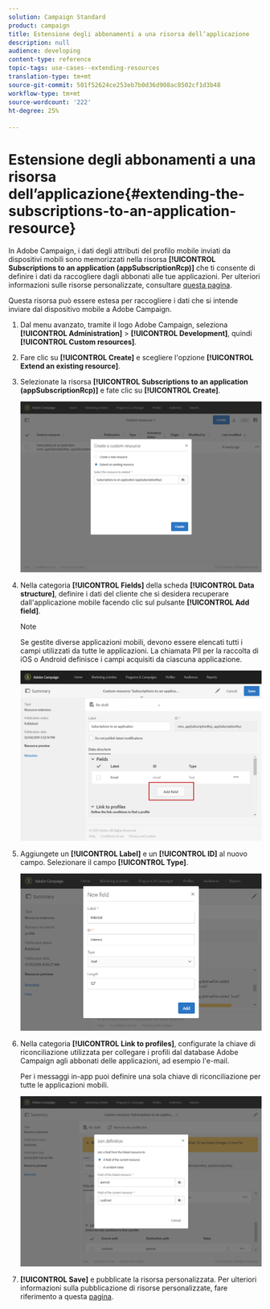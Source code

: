 ```yaml
---
solution: Campaign Standard
product: campaign
title: Estensione degli abbonamenti a una risorsa dell’applicazione
description: null
audience: developing
content-type: reference
topic-tags: use-cases--extending-resources
translation-type: tm+mt
source-git-commit: 501f52624ce253eb7b0d36d908ac8502cf1d3b48
workflow-type: tm+mt
source-wordcount: '222'
ht-degree: 25%

---
```



# Estensione degli abbonamenti a una risorsa dell’applicazione{#extending-the-subscriptions-to-an-application-resource}

In Adobe Campaign, i dati degli attributi del profilo mobile inviati da dispositivi mobili sono memorizzati nella risorsa **[!UICONTROL Subscriptions to an application (appSubscriptionRcp)]** che ti consente di definire i dati da raccogliere dagli abbonati alle tue applicazioni. Per ulteriori informazioni sulle risorse personalizzate, consultare [questa pagina](../../developing/using/key-steps-to-add-a-resource.md).

Questa risorsa può essere estesa per raccogliere i dati che si intende inviare dal dispositivo mobile a  Adobe Campaign.

1. Dal menu avanzato, tramite il logo Adobe Campaign, seleziona **[!UICONTROL Administration]** > **[!UICONTROL Development]**, quindi **[!UICONTROL Custom resources]**.
1. Fare clic su **[!UICONTROL Create]** e scegliere l&#39;opzione **[!UICONTROL Extend an existing resource]**.
1. Selezionate la risorsa **[!UICONTROL Subscriptions to an application (appSubscriptionRcp)]** e fate clic su **[!UICONTROL Create]**.

   ![](assets/in_app_personal_data_4.png)

1. Nella categoria **[!UICONTROL Fields]** della scheda **[!UICONTROL Data structure]**, definire i dati del cliente che si desidera recuperare dall&#39;applicazione mobile facendo clic sul pulsante **[!UICONTROL Add field]**.

   >[!NOTE]
   >
   >Se gestite diverse applicazioni mobili, devono essere elencati tutti i campi utilizzati da tutte le applicazioni. La chiamata PII per la raccolta di iOS o Android definisce i campi acquisiti da ciascuna applicazione.

   ![](assets/in_app_personal_data.png)

1. Aggiungete un **[!UICONTROL Label]** e un **[!UICONTROL ID]** al nuovo campo. Selezionare il campo **[!UICONTROL Type]**.

   ![](assets/schema_extension_uc9.png)

1. Nella categoria **[!UICONTROL Link to profiles]**, configurate la chiave di riconciliazione utilizzata per collegare i profili dal database Adobe Campaign  agli abbonati delle applicazioni, ad esempio l&#39;e-mail.

   Per i messaggi in-app puoi definire una sola chiave di riconciliazione per tutte le applicazioni mobili.

   ![](assets/in_app_personal_data_3.png)

1. **[!UICONTROL Save]** e pubblicate la risorsa personalizzata. Per ulteriori informazioni sulla pubblicazione di risorse personalizzate, fare riferimento a questa [pagina](../../developing/using/updating-the-database-structure.md#publishing-a-custom-resource).

